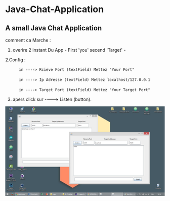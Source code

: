 # Java-Chat-Application
A small Java Chat Application
------------------------------

comment ca Marche :

  1. overire 2 instant Du App - First 'you' secend 'Target' -
  
  2.Config :
  
          in ----> Rcieve Port (textField) Mettez "Your Port"
          
          in ----> Ip Adresse (textField) Mettez localhost/127.0.0.1
          
          in ----> Target Port (textField) Mettez "Your Target Port"
          
  3. apers click sur ----> Listen (button).
  
![capture](https://github.com/FerhatHamza/Java-Chat-Application/blob/master/Test.jpg)
